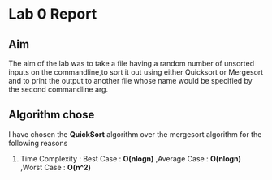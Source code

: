 # Lab 0 Report

## Aim

The aim of the lab was to take a file having a random number of  unsorted inputs on
the commandline,to sort it out using either Quicksort or Mergesort and to print the
output to another file whose name would be specified by the second commandline arg.

## Algorithm chose

I have chosen the **QuickSort** algorithm over the mergesort algorithm for the following reasons

1. Time Complexity : Best Case    : **O(nlogn)**
		     ,Average Case : **O(nlogn)**
		     ,Worst Case   : **O(n^2)**
